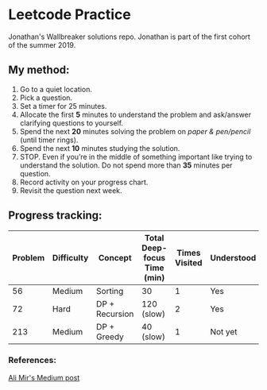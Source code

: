 ﻿# Leetcode Practice

Jonathan's Wallbreaker solutions repo. Jonathan is part of the first cohort of the summer 2019.

## My method:
1. Go to a quiet location.
2. Pick a question.
3. Set a timer for 25 minutes.
4. Allocate the first **5** minutes to understand the problem and ask/answer clarifying questions to yourself.
5. Spend the next **20** minutes solving the problem on *paper & pen/pencil* (until timer rings).
6. Spend the next **10** minutes studying the solution.
7. STOP. Even if you’re in the middle of something important like trying to understand the solution. Do not spend more than **35** minutes per question.
7. Record activity on your progress chart.
8. Revisit the question next week.


## Progress tracking:

| Problem | Difficulty |Concept | Total Deep-focus Time (min) | Times Visited | Understood | Implemented Correctly|
|---------|------------|---------|-----------------------|---------------|------------|------------|
|    56    |   Medium | Sorting    |   30          |        1       | Yes | Yes
|72         |   Hard |DP + Recursion |  120 (slow)       |     2       | Yes | Not yet|
|213    | Medium |DP + Greedy     | 40 (slow)      | 1           | Not yet| Not yet|


### References:
[Ali Mir's Medium post](https://medium.com/@alimirio/how-to-solve-problems-on-leetcode-to-prepare-for-technical-interviews-e74781b865d2)
